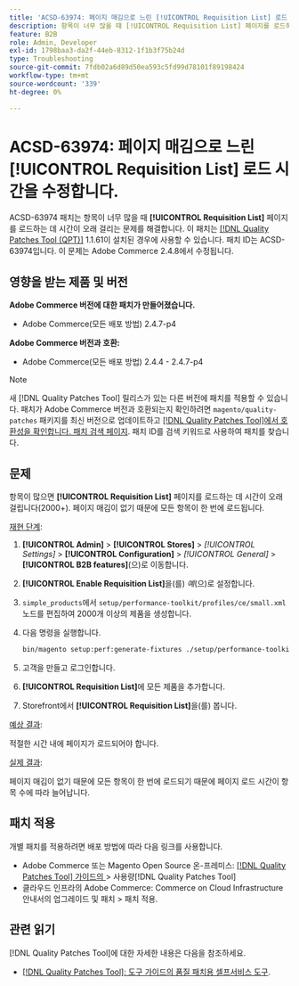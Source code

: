 ```yaml
---
title: 'ACSD-63974: 페이지 매김으로 느린 [!UICONTROL Requisition List] 로드 시간을 수정합니다.'
description: 항목이 너무 많을 때 [!UICONTROL Requisition List] 페이지를 로드하는 데 시간이 오래 걸리는 문제를 해결하려면 ACSD-63974 패치를 적용하세요.
feature: B2B
role: Admin, Developer
exl-id: 1798baa3-da2f-44eb-8312-1f1b3f75b24d
type: Troubleshooting
source-git-commit: 7fdb02a6d89d50ea593c5fd99d78101f89198424
workflow-type: tm+mt
source-wordcount: '339'
ht-degree: 0%

---
```


# ACSD-63974: 페이지 매김으로 느린 [!UICONTROL Requisition List] 로드 시간을 수정합니다.

ACSD-63974 패치는 항목이 너무 많을 때 **[!UICONTROL Requisition List]** 페이지를 로드하는 데 시간이 오래 걸리는 문제를 해결합니다. 이 패치는 [[!DNL Quality Patches Tool (QPT)]](/help/tools/quality-patches-tool/quality-patches-tool-to-self-serve-quality-patches.md) 1.1.61이 설치된 경우에 사용할 수 있습니다. 패치 ID는 ACSD-63974입니다. 이 문제는 Adobe Commerce 2.4.8에서 수정됩니다.

## 영향을 받는 제품 및 버전

**Adobe Commerce 버전에 대한 패치가 만들어졌습니다.**

* Adobe Commerce(모든 배포 방법) 2.4.7-p4

**Adobe Commerce 버전과 호환:**

* Adobe Commerce(모든 배포 방법) 2.4.4 - 2.4.7-p4

>[!NOTE]
>
>새 [!DNL Quality Patches Tool] 릴리스가 있는 다른 버전에 패치를 적용할 수 있습니다. 패치가 Adobe Commerce 버전과 호환되는지 확인하려면 `magento/quality-patches` 패키지를 최신 버전으로 업데이트하고 [[!DNL Quality Patches Tool]에서 호환성을 확인합니다. 패치 검색 페이지](https://experienceleague.adobe.com/tools/commerce-quality-patches/index.html?lang=ko). 패치 ID를 검색 키워드로 사용하여 패치를 찾습니다.

## 문제

항목이 많으면 **[!UICONTROL Requisition List]** 페이지를 로드하는 데 시간이 오래 걸립니다(2000+). 페이지 매김이 없기 때문에 모든 항목이 한 번에 로드됩니다.

<u>재현 단계</u>:

1. **[!UICONTROL Admin]** > **[!UICONTROL Stores]** > *[!UICONTROL Settings]* > **[!UICONTROL Configuration]** > *[!UICONTROL General]* > **[!UICONTROL B2B features]**(으)로 이동합니다.
1. **[!UICONTROL Enable Requisition List]**&#x200B;을(를) *예*(으)로 설정합니다.
1. `simple_products`에서 `setup/performance-toolkit/profiles/ce/small.xml` 노드를 편집하여 2000개 이상의 제품을 생성합니다.
1. 다음 명령을 실행합니다.

   ```bash
   bin/magento setup:perf:generate-fixtures ./setup/performance-toolkit/profiles/ce/small.xml
   ```

1. 고객을 만들고 로그인합니다.
1. **[!UICONTROL Requisition List]**&#x200B;에 모든 제품을 추가합니다.
1. Storefront에서 **[!UICONTROL Requisition List]**&#x200B;을(를) 봅니다.


<u>예상 결과</u>:

적절한 시간 내에 페이지가 로드되어야 합니다.


<u>실제 결과</u>:

페이지 매김이 없기 때문에 모든 항목이 한 번에 로드되기 때문에 페이지 로드 시간이 항목 수에 따라 늘어납니다.

## 패치 적용

개별 패치를 적용하려면 배포 방법에 따라 다음 링크를 사용합니다.

* Adobe Commerce 또는 Magento Open Source 온-프레미스: [[!DNL Quality Patches Tool]  가이드의 &#x200B;](/help/tools/quality-patches-tool/usage.md)> 사용량[!DNL Quality Patches Tool]
* 클라우드 인프라의 Adobe Commerce: Commerce on Cloud Infrastructure 안내서의 업그레이드 및 패치 > 패치 적용.

## 관련 읽기

[!DNL Quality Patches Tool]에 대한 자세한 내용은 다음을 참조하세요.

* [[!DNL Quality Patches Tool]: 도구 가이드의 품질 패치용 셀프서비스 도구](/help/tools/quality-patches-tool/quality-patches-tool-to-self-serve-quality-patches.md).
